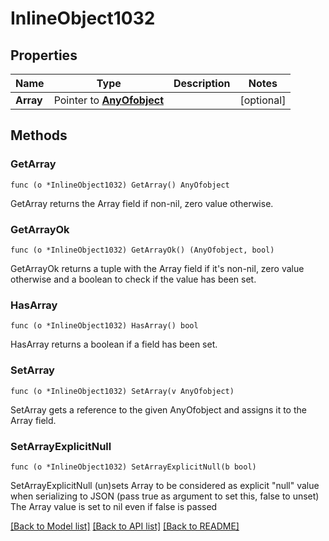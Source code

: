 # InlineObject1032

## Properties

Name | Type | Description | Notes
------------ | ------------- | ------------- | -------------
**Array** | Pointer to [**AnyOfobject**](anyOf&lt;object&gt;.md) |  | [optional] 

## Methods

### GetArray

`func (o *InlineObject1032) GetArray() AnyOfobject`

GetArray returns the Array field if non-nil, zero value otherwise.

### GetArrayOk

`func (o *InlineObject1032) GetArrayOk() (AnyOfobject, bool)`

GetArrayOk returns a tuple with the Array field if it's non-nil, zero value otherwise
and a boolean to check if the value has been set.

### HasArray

`func (o *InlineObject1032) HasArray() bool`

HasArray returns a boolean if a field has been set.

### SetArray

`func (o *InlineObject1032) SetArray(v AnyOfobject)`

SetArray gets a reference to the given AnyOfobject and assigns it to the Array field.

### SetArrayExplicitNull

`func (o *InlineObject1032) SetArrayExplicitNull(b bool)`

SetArrayExplicitNull (un)sets Array to be considered as explicit "null" value
when serializing to JSON (pass true as argument to set this, false to unset)
The Array value is set to nil even if false is passed

[[Back to Model list]](../README.md#documentation-for-models) [[Back to API list]](../README.md#documentation-for-api-endpoints) [[Back to README]](../README.md)


